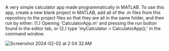 A very simple calculator app made programmatically in MATLAB. To use this app, create a new blank project in MATLAB, add all of the .m files from this repository to the project files so that they are all in the same folder, 
and then run by either:  (1.) Opening 'CalculatorApp.m' and pressing the run button found in the editor tab, or (2.) type 'myCalculator = CalculatorApp();' in the command window.


![Screenshot 2024-02-02 at 2 04 32 AM](https://github.com/DavidRichardson02/ECE-370_MATLAB_Calculator_Project_01/assets/144840390/57684c2e-89ca-4484-99de-ece9ebf6d6ed)
